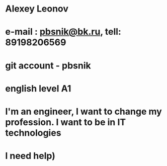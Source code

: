 
# Alexey Leonov
# e-mail : pbsnik@bk.ru, tell: 89198206569
# git account - pbsnik
# english level A1
# I'm an engineer, I want to change my profession. I want to be in IT technologies
# l need help) 
